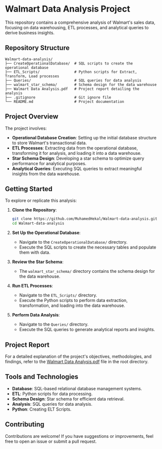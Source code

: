 # Walmart Data Analysis Project

This repository contains a comprehensive analysis of Walmart's sales data, focusing on data warehousing, ETL processes, and analytical queries to derive business insights.

## Repository Structure

```
Walmart-data-analysis/
├── CreateOperationalDatabase/  # SQL scripts to create the operational database
├── ETL_Scripts/                # Python scripts for Extract, Transform, Load processes
├── Queries/                    # SQL queries for data analysis
├── walmart_star_schema/        # Schema design for the data warehouse
├── Walmart Data Analysis.pdf   # Project report detailing the analysis
├── .gitignore                  # Git ignore file
└── README.md                   # Project documentation
```

## Project Overview

The project involves:

- **Operational Database Creation**: Setting up the initial database structure to store Walmart's transactional data.
- **ETL Processes**: Extracting data from the operational database, transforming it for analysis, and loading it into a data warehouse.
- **Star Schema Design**: Developing a star schema to optimize query performance for analytical purposes.
- **Analytical Queries**: Executing SQL queries to extract meaningful insights from the data warehouse.

## Getting Started

To explore or replicate this analysis:

1. **Clone the Repository**:
   ```bash
   git clone https://github.com/MuhamedHekal/Walmart-data-analysis.git
   cd Walmart-data-analysis
   ```

2. **Set Up the Operational Database**:
   - Navigate to the `CreateOperationalDatabase/` directory.
   - Execute the SQL scripts to create the necessary tables and populate them with data.

3. **Review the Star Schema**:
   - The `walmart_star_schema/` directory contains the schema design for the data warehouse.

4. **Run ETL Processes**:
   - Navigate to the `ETL_Scripts/` directory.
   - Execute the Python scripts to perform data extraction, transformation, and loading into the data warehouse.


5. **Perform Data Analysis**:
   - Navigate to the `Queries/` directory.
   - Execute the SQL queries to generate analytical reports and insights.

## Project Report

For a detailed explanation of the project's objectives, methodologies, and findings, refer to the [Walmart Data Analysis.pdf](Walmart%20Data%20Analysis.pdf) file in the root directory.

## Tools and Technologies

- **Database**: SQL-based relational database management systems.
- **ETL**: Python scripts for data processing.
- **Schema Design**: Star schema for efficient data retrieval.
- **Analysis**: SQL queries for data analysis.
- **Python**: Creating ELT Scripts.

## Contributing

Contributions are welcome! If you have suggestions or improvements, feel free to open an issue or submit a pull request.


